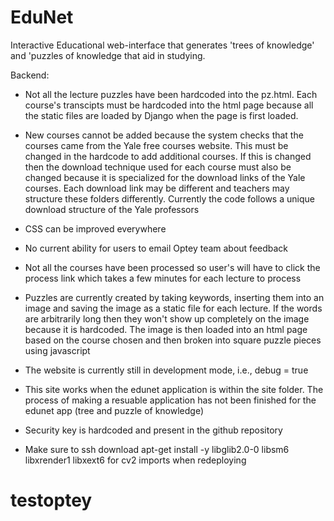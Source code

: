 # EduNet
Interactive Educational web-interface that generates 'trees of knowledge' and 'puzzles of knowledge that aid in studying.

Backend:
- Not all the lecture puzzles have been hardcoded into the pz.html. Each course's transcipts must be hardcoded into the html
page because all the static files are loaded by Django when the page is first loaded.

- New courses cannot be added because the system checks that the courses came from the Yale free courses website. This must be
changed in the hardcode to add additional courses. If this is changed then the download technique used for each course must
also be changed because it is specialized for the download links of the Yale courses. Each download link may be different
and teachers may structure these folders differently. Currently the code follows a unique download structure of the Yale
professors

- CSS can be improved everywhere

- No current ability for users to email Optey team about feedback

- Not all the courses have been processed so user's will have to click the process link which takes a few minutes for each
lecture to process

- Puzzles are currently created by taking keywords, inserting them into an image and saving the image as a static file for
each lecture. If the words are arbitrarily long then they won't show up completely on the image because it is hardcoded. The
image is then loaded into an html page based on the course chosen and then broken into square puzzle pieces using javascript

- The website is currently still in development mode, i.e., debug = true

- This site works when the edunet application is within the site folder. The process of making a resuable application has
not been finished for the edunet app (tree and puzzle of knowledge)

- Security key is hardcoded and present in the github repository

- Make sure to ssh download apt-get install -y libglib2.0-0 libsm6 libxrender1 libxext6 for cv2 imports when redeploying 
# testoptey
